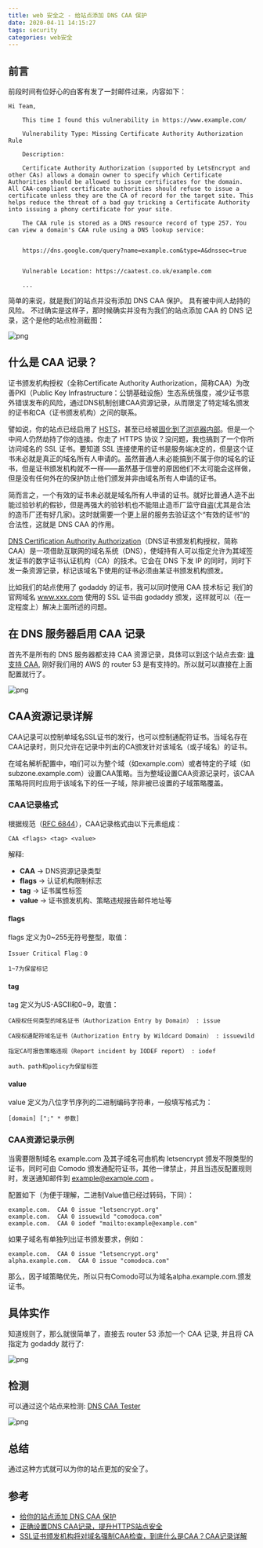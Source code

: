 ```yaml
---
title: web 安全之 - 给站点添加 DNS CAA 保护
date: 2020-04-11 14:15:27
tags: security
categories: web安全
---
```

## 前言
前段时间有位好心的白客有发了一封邮件过来，内容如下：
```text
Hi Team,
    
    This time I found this vulnerability in https://www.example.com/
    
    Vulnerability Type: Missing Certificate Authority Authorization Rule
    
    Description:
    
    Certificate Authority Authorization (supported by LetsEncrypt and other CAs) allows a domain owner to specify which Certificate Authorities should be allowed to issue certificates for the domain. All CAA-compliant certificate authorities should refuse to issue a certificate unless they are the CA of record for the target site. This helps reduce the threat of a bad guy tricking a Certificate Authority into issuing a phony certificate for your site.
    
    The CAA rule is stored as a DNS resource record of type 257. You can view a domain's CAA rule using a DNS lookup service:
    
    
    https://dns.google.com/query?name=example.com&type=A&dnssec=true    
     
     
    Vulnerable Location: https://caatest.co.uk/example.com
     
    ...
```
简单的来说，就是我们的站点并没有添加 DNS CAA 保护。 具有被中间人劫持的风险。 不过确实是这样子，那时候确实并没有为我们的站点添加 CAA 的 DNS 记录，这个是他的站点检测截图：

![png](1.png)
<!--more-->
## 什么是 CAA 记录？
证书颁发机构授权（全称Certificate Authority Authorization，简称CAA）为改善PKI（Public Key Infrastructure：公钥基础设施）生态系统强度，减少证书意外错误发布的风险，通过DNS机制创建CAA资源记录，从而限定了特定域名颁发的证书和CA（证书颁发机构）之间的联系。

譬如说，你的站点已经启用了 [HSTS](https://en.wikipedia.org/wiki/HTTP_Strict_Transport_Security)，甚至已经被[固化到了浏览器内部](https://hstspreload.org/)。但是一个中间人仍然劫持了你的连接。你走了 HTTPS 协议？没问题，我也搞到了一个你所访问域名的 SSL 证书。要知道 SSL 连接使用的证书是服务端决定的，但是这个证书未必就是真正的域名所有人申请的。虽然普通人未必能搞到不属于你的域名的证书，但是证书颁发机构就不一样——虽然基于信誉的原因他们不太可能会这样做，但是没有任何外在的保护防止他们颁发并非由域名所有人申请的证书。

简而言之，一个有效的证书未必就是域名所有人申请的证书。就好比普通人造不出能过验钞机的假钞，但是再强大的验钞机也不能阻止造币厂监守自盗(尤其是合法的造币厂还有好几家)。这时就需要一个更上层的服务去验证这个“有效的证书”的合法性，这就是 DNS CAA 的作用。

[DNS Certification Authority Authorization](https://zh.wikipedia.org/wiki/DNS%E8%AF%81%E4%B9%A6%E9%A2%81%E5%8F%91%E6%9C%BA%E6%9E%84%E6%8E%88%E6%9D%83)（DNS证书颁发机构授权，简称 CAA）是一项借助互联网的域名系统（DNS），使域持有人可以指定允许为其域签发证书的数字证书认证机构（CA）的技术。它会在 DNS 下发 IP 的同时，同时下发一条资源记录，标记该域名下使用的证书必须由某证书颁发机构颁发。

比如我们的站点使用了 godaddy 的证书，我可以同时使用 CAA 技术标记 我们的官网域名 www.xxx.com 使用的 SSL 证书由 godaddy 颁发，这样就可以（在一定程度上）解决上面所述的问题。

## 在 DNS 服务器启用 CAA 记录
首先不是所有的 DNS 服务器都支持 CAA 资源记录，具体可以到这个站点去查: [谁支持 CAA](https://sslmate.com/caa/support), 刚好我们用的 AWS 的 router 53 是有支持的。所以就可以直接在上面配置就行了。

![png](2.png)

## CAA资源记录详解
CAA记录可以控制单域名SSL证书的发行，也可以控制通配符证书。当域名存在CAA记录时，则只允许在记录中列出的CA颁发针对该域名（或子域名）的证书。

在域名解析配置中，咱们可以为整个域（如example.com）或者特定的子域（如subzone.example.com）设置CAA策略。当为整域设置CAA资源记录时，该CAA策略将同时应用于该域名下的任一子域，除非被已设置的子域策略覆盖。

### CAA记录格式
根据规范（[RFC 6844](https://www.rfc-editor.org/rfc/rfc6844.txt)），CAA记录格式由以下元素组成：
```text
CAA <flags> <tag> <value>
```
解释:
- **CAA** -> DNS资源记录类型
- **flags** -> 认证机构限制标志
- **tag** -> 证书属性标签
- **value** -> 证书颁发机构、策略违规报告邮件地址等

#### flags
flags 定义为0~255无符号整型，取值：
```text
Issuer Critical Flag：0

1~7为保留标记
```
#### tag
tag 定义为US-ASCII和0~9，取值：
```text
CA授权任何类型的域名证书（Authorization Entry by Domain） : issue

CA授权通配符域名证书（Authorization Entry by Wildcard Domain） : issuewild

指定CA可报告策略违规（Report incident by IODEF report） : iodef

auth、path和policy为保留标签
```
#### value
value 定义为八位字节序列的二进制编码字符串，一般填写格式为：
```text
[domain] [";" * 参数]
```
### CAA资源记录示例
当需要限制域名 example.com 及其子域名可由机构 letsencrypt 颁发不限类型的证书，同时可由 Comodo 颁发通配符证书，其他一律禁止，并且当违反配置规则时，发送通知邮件到 example@example.com 。

配置如下（为便于理解，二进制Value值已经过转码，下同）：
```text
example.com.  CAA 0 issue "letsencrypt.org"
example.com.  CAA 0 issuewild "comodoca.com"
example.com.  CAA 0 iodef "mailto:example@example.com"
```
如果子域名有单独列出证书颁发要求，例如：
```text
example.com.  CAA 0 issue "letsencrypt.org"
alpha.example.com.  CAA 0 issue "comodoca.com"
```
那么，因子域策略优先，所以只有Comodo可以为域名alpha.example.com.颁发证书。

## 具体实作
知道规则了，那么就很简单了，直接去 router 53 添加一个 CAA 记录, 并且将 CA 指定为 godaddy 就行了:

![png](3.png)

## 检测
可以通过这个站点来检测: [DNS CAA Tester](https://caatest.co.uk/airdroid.com)

![png](4.png)

## 总结
通过这种方式就可以为你的站点更加的安全了。

## 参考
- [给你的站点添加 DNS CAA 保护](https://segmentfault.com/a/1190000011097942)
- [正确设置DNS CAA记录，提升HTTPS站点安全](https://www.trustauth.cn/wiki/24242.html)
- [SSL证书颁发机构将对域名强制CAA检查，到底什么是CAA？CAA记录详解](http://www.cloudxns.net/Support/detail/id/3065.html)




